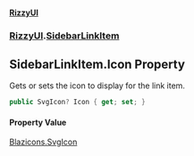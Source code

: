 #### [RizzyUI](index 'index')
### [RizzyUI](RizzyUI 'RizzyUI').[SidebarLinkItem](RizzyUI.SidebarLinkItem 'RizzyUI.SidebarLinkItem')

## SidebarLinkItem.Icon Property

Gets or sets the icon to display for the link item.

```csharp
public SvgIcon? Icon { get; set; }
```

#### Property Value
[Blazicons.SvgIcon](https://docs.microsoft.com/en-us/dotnet/api/Blazicons.SvgIcon 'Blazicons.SvgIcon')